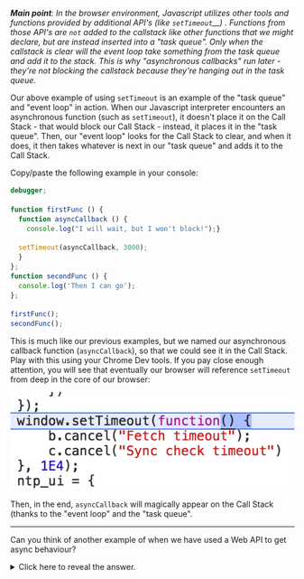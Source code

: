 
**_Main point_**_: In the browser environment, Javascript utilizes other tools and functions provided by additional API's (like_ _`setTimeout`__) . Functions from those API's are_ _`not`_ _added to the callstack like other functions that we might declare, but are instead inserted into a "task queue". Only when the callstack is clear will the event loop take something from the task queue and add it to the stack. This is why "asynchronous callbacks" run later - they're not blocking the callstack because they're hanging out in the task queue._

  

Our above example of using `setTimeout` is an example of the "task queue" and "event loop" in action. When our Javascript interpreter encounters an asynchronous function (such as `setTimeout`), it doesn't place it on the Call Stack - that would block our Call Stack - instead, it places it in the "task queue". Then, our "event loop" looks for the Call Stack to clear, and when it does, it then takes whatever is next in our "task queue" and adds it to the Call Stack.

Copy/paste the following example in your console:

  

```js
debugger;

function firstFunc () {
  function asyncCallback () {
    console.log("I will wait, but I won't block!");}

  setTimeout(asyncCallback, 3000);
  }
};
function secondFunc () {
  console.log('Then I can go');
};

firstFunc();
secondFunc();
```
  

This is much like our previous examples, but we named our asynchronous callback function (`asyncCallback`), so that we could see it in the Call Stack. Play with this using your Chrome Dev tools. If you pay close enough attention, you will see that eventually our browser will reference `setTimeout` from deep in the core of our browser:

  


![.guides/img/PROD_A1217-0](./PROD_A1217-0.png)

  

Then, in the end, `asyncCallback` will magically appear on the Call Stack (thanks to the "event loop" and the "task queue".

  

----------

  

Can you think of another example of when we have used a Web API to get async behaviour?

  

  
<details><summary>  
Click here to reveal the answer.  
</summary>
jQuery's ajax method! The documentation says that it "performs an asynchronous HTTP (Ajax) request" The "Success" and "Error" functions are put on the task queue and run only when there is a response and the call stack is empty!
</details>
